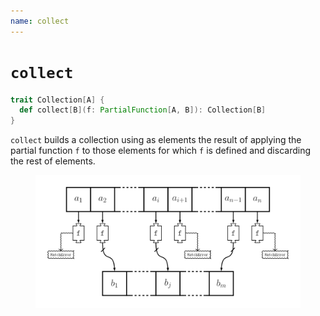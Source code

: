 ```yaml
---
name: collect
---
```


# `collect`

~~~ scala
trait Collection[A] {
  def collect[B](f: PartialFunction[A, B]): Collection[B]
}
~~~

`collect` builds a collection using as elements the result of applying the partial function `f` to those elements for which `f` is defined and discarding the rest of elements.

<figure class="diagram">
  <img src="images/collect.svg" alt="collect function">
  <!-- <figcaption class="diagram-desc"></figcaption> -->
</figure>
